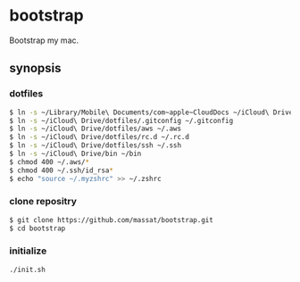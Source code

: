 # bootstrap

Bootstrap my mac.

## synopsis

### dotfiles

```sh
$ ln -s ~/Library/Mobile\ Documents/com~apple~CloudDocs ~/iCloud\ Drive
$ ln -s ~/iCloud\ Drive/dotfiles/.gitconfig ~/.gitconfig
$ ln -s ~/iCloud\ Drive/dotfiles/aws ~/.aws
$ ln -s ~/iCloud\ Drive/dotfiles/rc.d ~/.rc.d
$ ln -s ~/iCloud\ Drive/dotfiles/ssh ~/.ssh
$ ln -s ~/iCloud\ Drive/bin ~/bin
$ chmod 400 ~/.aws/*
$ chmod 400 ~/.ssh/id_rsa*
$ echo "source ~/.myzshrc" >> ~/.zshrc
```

### clone repositry

```sh
$ git clone https://github.com/massat/bootstrap.git
$ cd bootstrap
```

### initialize

```sh
./init.sh
```
